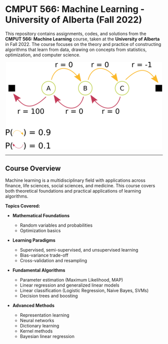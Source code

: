 # CMPUT 566: Machine Learning - University of Alberta (Fall 2022)

This repository contains assignments, codes, and solutions from the **CMPUT 566: Machine Learning** course, taken at the **University of Alberta** in Fall 2022. The course focuses on the theory and practice of constructing algorithms that learn from data, drawing on concepts from statistics, optimization, and computer science.

<p align="center">
  <img src="RL.png" alt="RL" width="500">
</p>

---

## Course Overview

Machine learning is a multidisciplinary field with applications across finance, life sciences, social sciences, and medicine. This course covers both theoretical foundations and practical applications of learning algorithms.

**Topics Covered:**

- **Mathematical Foundations**
  - Random variables and probabilities
  - Optimization basics

- **Learning Paradigms**
  - Supervised, semi-supervised, and unsupervised learning
  - Bias-variance trade-off
  - Cross-validation and resampling

- **Fundamental Algorithms**
  - Parameter estimation (Maximum Likelihood, MAP)
  - Linear regression and generalized linear models
  - Linear classification (Logistic Regression, Naive Bayes, SVMs)
  - Decision trees and boosting

- **Advanced Methods**
  - Representation learning
  - Neural networks
  - Dictionary learning
  - Kernel methods
  - Bayesian linear regression


